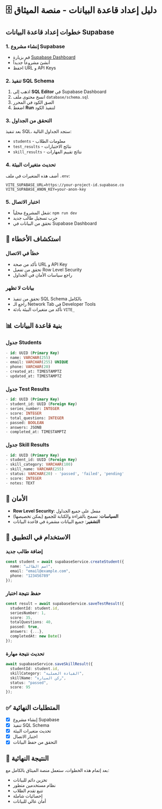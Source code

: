 # 🗄️ دليل إعداد قاعدة البيانات - منصة الميثاق

## خطوات إعداد قاعدة البيانات Supabase

### 1. إنشاء مشروع Supabase
- قم بزيارة [Supabase Dashboard](https://app.supabase.com)
- أنشئ مشروعاً جديداً
- احفظ URL و API Keys

### 2. تنفيذ SQL Schema
1. اذهب إلى **SQL Editor** في Supabase Dashboard
2. انسخ محتوى ملف `database/schema.sql`
3. الصق الكود في المحرر
4. اضغط **Run** لتنفيذ الكود

### 3. التحقق من الجداول
بعد تنفيذ SQL، ستجد الجداول التالية:
- `students` - معلومات الطلاب
- `test_results` - نتائج الاختبارات
- `skill_results` - نتائج تقييم المهارات

### 4. تحديث متغيرات البيئة
أضف هذه المتغيرات في ملف `.env`:
```env
VITE_SUPABASE_URL=https://your-project-id.supabase.co
VITE_SUPABASE_ANON_KEY=your-anon-key
```

### 5. اختبار الاتصال
- شغل المشروع محلياً: `npm run dev`
- جرب تسجيل طالب جديد
- تحقق من البيانات في Supabase Dashboard

## 🔧 استكشاف الأخطاء

### خطأ في الاتصال
- تأكد من صحة URL و API Key
- تحقق من تفعيل Row Level Security
- راجع سياسات الأمان في الجداول

### بيانات لا تظهر
- تحقق من تنفيذ SQL Schema بالكامل
- راجع الـ Network Tab في Developer Tools
- تأكد من متغيرات البيئة بادئة `VITE_`

## 📊 بنية قاعدة البيانات

### جدول Students
```sql
- id: UUID (Primary Key)
- name: VARCHAR(255)
- email: VARCHAR(255) UNIQUE
- phone: VARCHAR(20)
- created_at: TIMESTAMPTZ
- updated_at: TIMESTAMPTZ
```

### جدول Test Results
```sql
- id: UUID (Primary Key)
- student_id: UUID (Foreign Key)
- series_number: INTEGER
- score: INTEGER
- total_questions: INTEGER
- passed: BOOLEAN
- answers: JSONB
- completed_at: TIMESTAMPTZ
```

### جدول Skill Results
```sql
- id: UUID (Primary Key)
- student_id: UUID (Foreign Key)
- skill_category: VARCHAR(100)
- skill_name: VARCHAR(255)
- status: VARCHAR(20) - 'passed', 'failed', 'pending'
- score: INTEGER
- notes: TEXT
```

## 🔐 الأمان

- **Row Level Security**: مفعل على جميع الجداول
- **السياسات**: تسمح بالقراءة والكتابة للجميع (يمكن تخصيصها)
- **التشفير**: جميع البيانات مشفرة في قاعدة البيانات

## 📱 الاستخدام في التطبيق

### إضافة طالب جديد
```typescript
const student = await supabaseService.createStudent({
  name: "اسم الطالب",
  email: "email@example.com",
  phone: "123456789"
});
```

### حفظ نتيجة اختبار
```typescript
const result = await supabaseService.saveTestResult({
  studentId: student.id,
  seriesNumber: 1,
  score: 35,
  totalQuestions: 40,
  passed: true,
  answers: {...},
  completedAt: new Date()
});
```

### تحديث نتيجة مهارة
```typescript
await supabaseService.saveSkillResult({
  studentId: student.id,
  skillCategory: "القيادة العملية",
  skillName: "ركن السيارة",
  status: "passed",
  score: 95
});
```

## ✅ المتطلبات النهائية
- [x] إنشاء مشروع Supabase
- [x] تنفيذ SQL Schema
- [x] تحديث متغيرات البيئة
- [x] اختبار الاتصال
- [x] التحقق من حفظ البيانات

## 🚀 النتيجة النهائية
بعد إتمام هذه الخطوات، ستعمل منصة الميثاق بالكامل مع:
- تخزين دائم للبيانات
- نظام مستخدمين متطور
- تتبع تقدم الطلاب
- إحصائيات شاملة
- أمان عالي للبيانات
